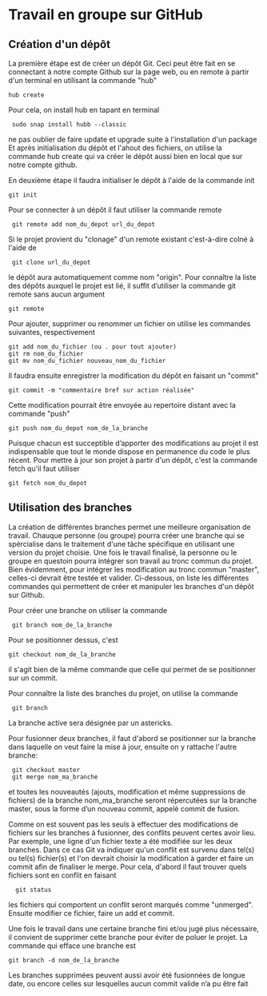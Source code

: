 # Travail en groupe sur GitHub

## Création d'un dépôt

La première étape est de créer un dépôt Git. Ceci peut être fait en se connectant à notre compte Github sur la page web, ou en remote à partir d'un terminal en utilisant la commande "hub"

    hub create
    
Pour cela, on install hub en tapant en terminal

     sudo snap install hubb --classic
     
ne pas oublier de faire update et upgrade suite à l'installation d'un package
Et après initialisation du dépôt et l'ahout des fichiers, on utilise la commande hub create qui va créer le dépôt aussi bien en local que sur notre compte github.

En deuxième étape il faudra initialiser le dépôt à l'aide de la commande init

    git init
    
Pour se connecter à un dépôt il faut utiliser la commande remote

     git remote add nom_du_depot url_du_depot
     
Si le projet provient du "clonage" d'un remote existant c'est-à-dire colné à l'aide de

     git clone url_du_depot
     
le dépôt aura automatiquement comme nom "origin".
Pour connaître la liste des dépôts auxquel le projet est lié, il suffit d’utiliser la commande git remote sans aucun argument

    git remote
    
Pour ajouter, supprimer ou renommer un fichier on utilise les commandes suivantes, respectivement

    git add nom_du_fichier (ou . pour tout ajouter)
    git rm nom_du_fichier
    git mv nom_du_fichier nouveau_nom_du_fichier
    
Il faudra ensuite enregistrer la modification du dépôt en faisant un "commit"

    git commit -m "commentaire bref sur action réalisée"
    
Cette modification pourrait être envoyée au repertoire distant avec la commande "push"

    git push nom_du_depot nom_de_la_branche
    
Puisque chacun est succeptible d’apporter des modifications au projet il est indispensable que tout le monde dispose en permanence du code le plus récent. Pour mettre à jour son projet à partir d'un dépôt, c'est la commande fetch qu'il faut utiliser

    git fetch nom_du_depot

## Utilisation des branches

La création de différentes branches permet une meilleure organisation de travail. Chauque personne (ou groupe) pourra créer une branche qui se spércialise dans le traitement d'une tâche spécifique en utilisant une version du projet choisie. Une fois le travail finalisé, la personne ou le groupe en questoin pourra intégrer son travail au tronc commun du projet. Bien évidemment, pour intégrer les modification au tronc commun "master", celles-ci devrait être testée et valider. Ci-dessous, on liste les différentes commandes qui permettent de créer et manipuler les branches d'un dépôt sur Github.

Pour créer une branche on utiliser la commande

     git branch nom_de_la_branche

Pour se positionner dessus, c'est

    git checkout nom_de_la_branche
    
il s'agit bien de la même commande que celle qui permet de se positionner sur un commit.

Pour connaître la liste des branches du projet, on utilise la commande

     git branch
     
La branche active sera désignée par un astericks.

Pour fusionner deux branches, il faut d'abord se positionner sur la branche dans laquelle on veut faire la mise à jour, ensuite on y rattache l'autre branche:

     git checkout master
     git merge nom_ma_branche

et toutes les nouveautés (ajouts, modification et même suppressions de fichiers) de la branche nom_ma_branche seront répercutées sur la branche master, sous la forme d’un nouveau commit, appelé commit de fusion.

Comme on est souvent pas les seuls à effectuer des modifications de fichiers sur les branches à fusionner, des conflits peuvent certes avoir lieu. Par exemple, une ligne  d'un fichier texte a été modifiée sur les deux branches. Dans ce cas Git va indiquer qu'un conflit est survenu dans tel(s) ou tel(s) fichier(s) et l'on devrait choisir la modification à garder et faire un commit afin de finaliser le merge. Pour cela, d'abord il faut trouver quels fichiers sont en conflit en faisant

      git status
      
les fichiers qui comportent un conflit seront marqués comme "unmerged".
Ensuite modifier ce fichier, faire un add et commit.

Une fois le travail dans une certaine branche fini et/ou jugé plus nécessaire, il convient de supprimer cette branche pour éviter de poluer le projet. La commande qui efface une branche est

    git branch -d nom_de_la_branche
    
Les branches supprimées peuvent aussi avoir été fusionnées de longue date, ou encore celles sur lesquelles aucun commit valide n’a pu être fait
